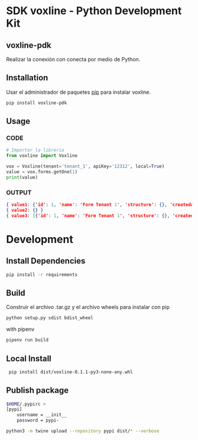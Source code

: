 # SDK voxline - Python Development Kit

## voxline-pdk

Realizar la conexión con conecta por medio de Python.

## Installation

Usar el administrador de paquetes [pip](https://pip.pypa.io/en/stable/) para instalar voxline.

```bash
pip install voxline-pdk
```

## Usage

### CODE

```python
# Importar la libreria
from voxline import Voxline

vox = Voxline(tenant='tenant_1', apiKey='12312', local=True)
value = vox.forms.getOne(1)
print(value)
```

### OUTPUT

```Json
{ value1: {'id': 1, 'name': 'Form Tenant 1', 'structure': {}, 'createdAt': '2023-06-18T02:48:04.286Z', 'updatedAt': '2023-06-18T02:48:04.286Z', 'deletedAt': None }
{ value2: {} }
{ value3: [{'id': 1, 'name': 'Form Tenant 1', 'structure': {}, 'createdAt': '2023-06-18T02:48:04.286Z', 'updatedAt': '2023-06-18T02:48:04.286Z', 'deletedAt': None}]}
```

# Development

## Install Dependencies

```bash
pip install -r requirements
```

## Build

Construir el archivo .tar.gz y el archivo wheels para instalar con pip

```bash
python setup.py sdist bdist_wheel
```

with pipenv

```bash
pipenv run build
```

## Local Install

```bash
 pip install dist/voxline-0.1.1-py3-none-any.whl
```

## Publish package

```bash
$HOME/.pypirc >
[pypi]
    username = __init__
    password = pypi-

python3 -m twine upload --repository pypi dist/* --verbose
```
